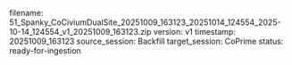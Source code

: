 filename: 51_Spanky_CoCiviumDualSite_20251009_163123_20251014_124554_2025-10-14_124554_v1_20251009_163123.zip
version: v1
timestamp: 20251009_163123
source_session: Backfill
target_session: CoPrime
status: ready-for-ingestion
